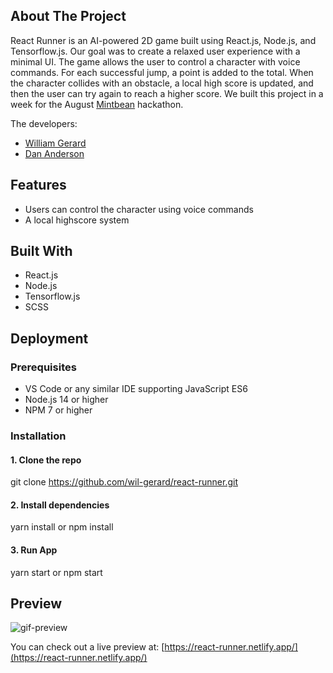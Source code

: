<head>
  <title>react runner</title>
</head>

## About The Project

React Runner is an AI-powered 2D game built using React.js, Node.js, and Tensorflow.js. Our goal was to create a relaxed user experience with a minimal UI. The game allows the user to control a character with voice commands. For each successful jump, a point is added to the total. When the character collides with an obstacle, a local high score is updated, and then the user can try again to reach a higher score. We built this project in a week for the August [Mintbean](https://info.mintbean.io/) hackathon.

The developers:
* [William Gerard](https://github.com/wil-gerard)
* [Dan Anderson](https://github.com/DanCAnderson)

## Features

- Users can control the character using voice commands
- A local highscore system

## Built With

- React.js
- Node.js
- Tensorflow.js
- SCSS

## Deployment

### Prerequisites

- VS Code or any similar IDE supporting JavaScript ES6
- Node.js 14 or higher
- NPM 7 or higher

### Installation

#### 1. Clone the repo

git clone https://github.com/wil-gerard/react-runner.git

#### 2. Install dependencies

yarn install or npm install

#### 3. Run App

yarn start or npm start

## Preview

![gif-preview](https://user-images.githubusercontent.com/74286884/131932092-846d76a1-c68c-49a1-979e-d406bd25c6dd.gif)

You can check out a live preview at: [https://react-runner.netlify.app/](https://react-runner.netlify.app/)
